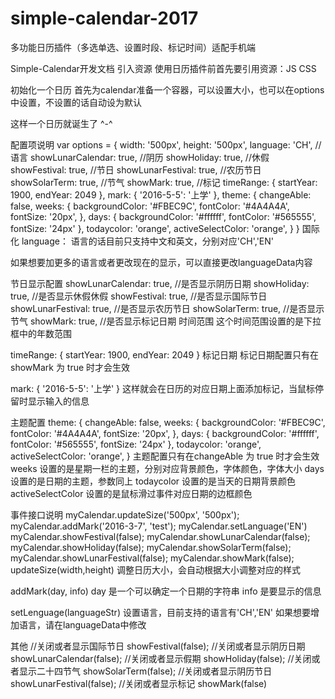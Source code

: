 # simple-calendar-2017
多功能日历插件（多选单选、设置时段、标记时间）适配手机端


 Simple-Calendar开发文档
引入资源
使用日历插件前首先要引用资源：JS CSS

<link rel="stylesheet" type="text/css" href="css/simple-calendar.css">

<script type="text/javascript" src="js/simple-calendar.js"></script>
 初始化一个日历
首先为calendar准备一个容器，可以设置大小，也可以在options中设置，不设置的话自动设为默认

  <div id='container'></div>
  <script>
    var myCalendar = new SimpleCalendar('#container');
  </script>
这样一个日历就诞生了 ^-^

 配置项说明
var options = {
      width: '500px',
      height: '500px',
      language: 'CH', //语言
      showLunarCalendar: true, //阴历
      showHoliday: true, //休假
      showFestival: true, //节日
      showLunarFestival: true, //农历节日
      showSolarTerm: true, //节气
      showMark: true, //标记
      timeRange: {
        startYear: 1900,
        endYear: 2049
      },
      mark: {
        '2016-5-5': '上学'
      },
      theme: {
        changeAble: false,
        weeks: {
          backgroundColor: '#FBEC9C',
          fontColor: '#4A4A4A',
          fontSize: '20px',
        },
        days: {
          backgroundColor: '#ffffff',
          fontColor: '#565555',
          fontSize: '24px'
        },
        todaycolor: 'orange',
        activeSelectColor: 'orange',
      }
    }
 国际化
language： 语言的话目前只支持中文和英文，分别对应'CH','EN'

如果想要加更多的语言或者更改现在的显示，可以直接更改languageData内容

 节日显示配置
showLunarCalendar: true, //是否显示阴历日期
showHoliday: true,       //是否显示休假休假
showFestival: true,      //是否显示国际节日
showLunarFestival: true, //是否显示农历节日
showSolarTerm: true,     //是否显示节气
showMark: true,          //是否显示标记日期
 时间范围
这个时间范围设置的是下拉框中的年数范围

timeRange: {
    startYear: 1900,
    endYear: 2049
}
 标记日期
标记日期配置只有在 showMark 为 true 时才会生效

mark: {
        '2016-5-5': '上学'
      }
这样就会在日历的对应日期上面添加标记，当鼠标停留时显示输入的信息

 主题配置
 theme: {
        changeAble: false,
        weeks: {
          backgroundColor: '#FBEC9C',
          fontColor: '#4A4A4A',
          fontSize: '20px',
        },
        days: {
          backgroundColor: '#ffffff',
          fontColor: '#565555',
          fontSize: '24px'
        },
        todaycolor: 'orange',
        activeSelectColor: 'orange',
      }
主题配置只有在changeAble 为 true 时才会生效 weeks 设置的是星期一栏的主题，分别对应背景颜色，字体颜色，字体大小 days 设置的是日期的主题，参数同上 todaycolor 设置的是当天的日期背景颜色 activeSelectColor 设置的是鼠标滑过事件对应日期的边框颜色

 事件接口说明
myCalendar.updateSize('500px', '500px');
myCalendar.addMark('2016-3-7', 'test');
myCalendar.setLanguage('EN')
myCalendar.showFestival(false);
myCalendar.showLunarCalendar(false);
myCalendar.showHoliday(false);
myCalendar.showSolarTerm(false);
myCalendar.showLunarFestival(false);
myCalendar.showMark(false);
 updateSize(width,height)
调整日历大小，会自动根据大小调整对应的样式

 addMark(day, info)
day 是一个可以确定一个日期的字符串 info 是要显示的信息

 setLenguage(languageStr)
设置语言，目前支持的语言有'CH','EN' 如果想要增加语言，请在languageData中修改

 其他
//关闭或者显示国际节日
showFestival(false);
//关闭或者显示阴历日期
showLunarCalendar(false);
//关闭或者显示假期
showHoliday(false);
//关闭或者显示二十四节气
showSolarTerm(false);
//关闭或者显示阴历节日
showLunarFestival(false);
//关闭或者显示标记
showMark(false)
